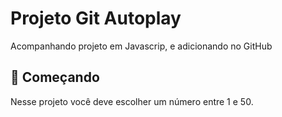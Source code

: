 # Projeto Git Autoplay

Acompanhando projeto em Javascrip, e adicionando no GitHub

## 🚀 Começando

Nesse projeto você deve escolher um número entre 1 e 50.
